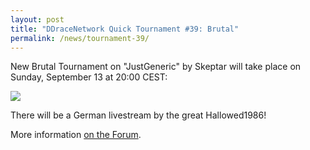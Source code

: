 ```yaml
---
layout: post
title: "DDraceNetwork Quick Tournament #39: Brutal"
permalink: /news/tournament-39/
---
```

New Brutal Tournament on "JustGeneric" by Skeptar will take place on Sunday, September 13 at 20:00 CEST:

[<img class="demo" src="/img/posts/JustGeneric.png" />](//forum.ddnet.tw/viewtopic.php?f=21&t=2241)

There will be a German livestream by the great Hallowed1986!

More information [on the Forum](//forum.ddnet.tw/viewtopic.php?f=21&t=2241).
